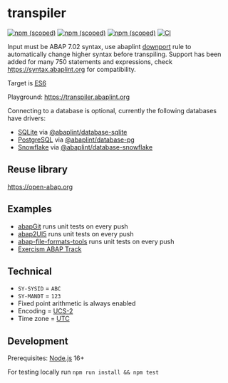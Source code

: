 # transpiler

[![npm (scoped)](https://img.shields.io/npm/v/@abaplint/runtime?label=%40abaplint%2Fruntime)](https://www.npmjs.com/package/@abaplint/runtime)
[![npm (scoped)](https://img.shields.io/npm/v/@abaplint/transpiler?label=%40abaplint%2Ftranspiler)](https://www.npmjs.com/package/@abaplint/transpiler)
[![npm (scoped)](https://img.shields.io/npm/v/@abaplint/transpiler-cli?label=%40abaplint%2Ftranspiler-cli)](https://www.npmjs.com/package/@abaplint/transpiler-cli)
[![CI](https://github.com/abaplint/transpiler/workflows/CI/badge.svg)](https://github.com/abaplint/transpiler/actions)

Input must be ABAP 7.02 syntax, use abaplint [downport](https://rules.abaplint.org/downport/) rule to automatically change higher syntax before transpiling. Support has been added for many 750 statements and expressions, check https://syntax.abaplint.org for compatibility.

Target is [ES6](http://es6-features.org)

Playground: https://transpiler.abaplint.org

Connecting to a database is optional, currently the following databases have drivers:
* [SQLite](https://www.sqlite.org) via [@abaplint/database-sqlite](https://www.npmjs.com/package/@abaplint/database-sqlite)
* [PostgreSQL](https://www.postgresql.org) via [@abaplint/database-pg](https://www.npmjs.com/package/@abaplint/database-pg)
* [Snowflake](https://www.snowflake.com/) via [@abaplint/database-snowflake](https://www.npmjs.com/package/@abaplint/database-snowflake)

## Reuse library

https://open-abap.org

## Examples
* [abapGit](https://github.com/abapGit/abapGit) runs unit tests on every push
* [abap2UI5](https://github.com/abap2UI5/abap2UI5) runs unit tests on every push
* [abap-file-formats-tools](https://github.com/SAP/abap-file-formats-tools) runs unit tests on every push
* [Exercism ABAP Track](https://exercism.org/tracks/abap)

## Technical
* `SY-SYSID` = `ABC`
* `SY-MANDT` = `123`
* Fixed point arithmetic is always enabled
* Encoding = [UCS-2](https://en.wikipedia.org/wiki/Universal_Coded_Character_Set)
* Time zone = [UTC](https://en.wikipedia.org/wiki/Coordinated_Universal_Time)

## Development

Prerequisites: [Node.js](https://nodejs.org) 16+

For testing locally run `npm run install && npm test`